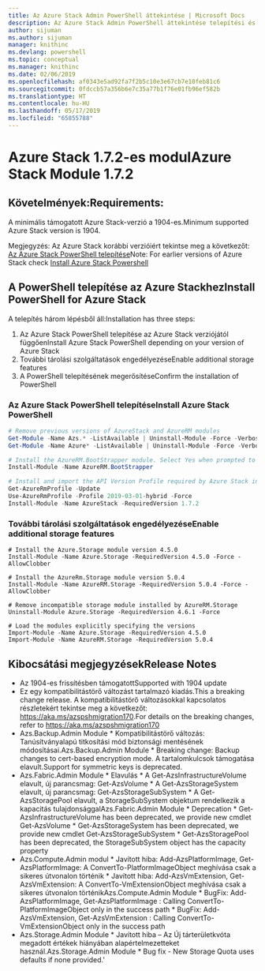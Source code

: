 ```yaml
---
title: Az Azure Stack Admin PowerShell áttekintése | Microsoft Docs
description: Az Azure Stack Admin PowerShell áttekintése telepítési és konfigurációs utasításokkal.
author: sijuman
ms.author: sijuman
manager: knithinc
ms.devlang: powershell
ms.topic: conceptual
ms.manager: knithinc
ms.date: 02/06/2019
ms.openlocfilehash: af0343e5ad92fa7f2b5c10e3e67cb7e10feb81c6
ms.sourcegitcommit: 0fdccb57a356b6e7c35a77b1f76e01fb96ef582b
ms.translationtype: HT
ms.contentlocale: hu-HU
ms.lasthandoff: 05/17/2019
ms.locfileid: "65855788"
---
```

# <a name="azure-stack-module-172"></a><span data-ttu-id="fcd94-103">Azure Stack 1.7.2-es modul</span><span class="sxs-lookup"><span data-stu-id="fcd94-103">Azure Stack Module 1.7.2</span></span>

## <a name="requirements"></a><span data-ttu-id="fcd94-104">Követelmények:</span><span class="sxs-lookup"><span data-stu-id="fcd94-104">Requirements:</span></span>

<span data-ttu-id="fcd94-105">A minimális támogatott Azure Stack-verzió a 1904-es.</span><span class="sxs-lookup"><span data-stu-id="fcd94-105">Minimum supported Azure Stack version is 1904.</span></span>

<span data-ttu-id="fcd94-106">Megjegyzés: Az Azure Stack korábbi verzióiért tekintse meg a következőt: [Az Azure Stack PowerShell telepítése](https://docs.microsoft.com/en-us/azure/azure-stack/azure-stack-powershell-install#install-azure-stack-powershell)</span><span class="sxs-lookup"><span data-stu-id="fcd94-106">Note: For earlier versions of Azure Stack check [Install Azure Stack Powershell](https://docs.microsoft.com/en-us/azure/azure-stack/azure-stack-powershell-install#install-azure-stack-powershell)</span></span>

## <a name="install-powershell-for-azure-stack"></a><span data-ttu-id="fcd94-107">A PowerShell telepítése az Azure Stackhez</span><span class="sxs-lookup"><span data-stu-id="fcd94-107">Install PowerShell for Azure Stack</span></span>

<span data-ttu-id="fcd94-108">A telepítés három lépésből áll:</span><span class="sxs-lookup"><span data-stu-id="fcd94-108">Installation has three steps:</span></span>

1. <span data-ttu-id="fcd94-109">Az Azure Stack PowerShell telepítése az Azure Stack verziójától függően</span><span class="sxs-lookup"><span data-stu-id="fcd94-109">Install Azure Stack PowerShell depending on your version of Azure Stack</span></span>
2. <span data-ttu-id="fcd94-110">További tárolási szolgáltatások engedélyezése</span><span class="sxs-lookup"><span data-stu-id="fcd94-110">Enable additional storage features</span></span>
3. <span data-ttu-id="fcd94-111">A PowerShell telepítésének megerősítése</span><span class="sxs-lookup"><span data-stu-id="fcd94-111">Confirm the installation of PowerShell</span></span>

### <a name="install-azure-stack-powershell"></a><span data-ttu-id="fcd94-112">Az Azure Stack PowerShell telepítése</span><span class="sxs-lookup"><span data-stu-id="fcd94-112">Install Azure Stack PowerShell</span></span>

```powershell
# Remove previous versions of AzureStack and AzureRM modules
Get-Module -Name Azs.* -ListAvailable | Uninstall-Module -Force -Verbose
Get-Module -Name Azure* -ListAvailable | Uninstall-Module -Force -Verbose

# Install the AzureRM.BootStrapper module. Select Yes when prompted to install NuGet
Install-Module -Name AzureRM.BootStrapper

# Install and import the API Version Profile required by Azure Stack into the current PowerShell session.
Get-AzureRmProfile -Update
Use-AzureRmProfile -Profile 2019-03-01-hybrid -Force
Install-Module -Name AzureStack -RequiredVersion 1.7.2
```

### <a name="enable-additional-storage-features"></a><span data-ttu-id="fcd94-113">További tárolási szolgáltatások engedélyezése</span><span class="sxs-lookup"><span data-stu-id="fcd94-113">Enable additional storage features</span></span>

```
# Install the Azure.Storage module version 4.5.0
Install-Module -Name Azure.Storage -RequiredVersion 4.5.0 -Force -AllowClobber

# Install the AzureRm.Storage module version 5.0.4
Install-Module -Name AzureRM.Storage -RequiredVersion 5.0.4 -Force -AllowClobber

# Remove incompatible storage module installed by AzureRM.Storage
Uninstall-Module Azure.Storage -RequiredVersion 4.6.1 -Force

# Load the modules explicitly specifying the versions
Import-Module -Name Azure.Storage -RequiredVersion 4.5.0
Import-Module -Name AzureRM.Storage -RequiredVersion 5.0.4
```

## <a name="release-notes"></a><span data-ttu-id="fcd94-114">Kibocsátási megjegyzések</span><span class="sxs-lookup"><span data-stu-id="fcd94-114">Release Notes</span></span>

* <span data-ttu-id="fcd94-115">Az 1904-es frissítésben támogatott</span><span class="sxs-lookup"><span data-stu-id="fcd94-115">Supported with 1904 update</span></span>
* <span data-ttu-id="fcd94-116">Ez egy kompatibilitástörő változást tartalmazó kiadás.</span><span class="sxs-lookup"><span data-stu-id="fcd94-116">This a breaking change release.</span></span> <span data-ttu-id="fcd94-117">A kompatibilitástörő változásokkal kapcsolatos részletekért tekintse meg a következőt: <https://aka.ms/azspshmigration170>.</span><span class="sxs-lookup"><span data-stu-id="fcd94-117">For details on the breaking changes, refer to <https://aka.ms/azspshmigration170></span></span>
* <span data-ttu-id="fcd94-118">Azs.Backup.Admin Module \* Kompatibilitástörő változás: Tanúsítványalapú titkosítási mód biztonsági mentésének módosításai.</span><span class="sxs-lookup"><span data-stu-id="fcd94-118">Azs.Backup.Admin Module \* Breaking change: Backup changes to cert-based encryption mode.</span></span> <span data-ttu-id="fcd94-119">A tartalomkulcsok támogatása elavult.</span><span class="sxs-lookup"><span data-stu-id="fcd94-119">Support for symmetric keys is deprecated.</span></span>
* <span data-ttu-id="fcd94-120">Azs.Fabric.Admin Module       \* Elavulás           \* A Get-AzsInfrastructureVolume elavult, új parancsmag: Get-AzsVolume           \* A Get-AzsStorageSystem elavult, új parancsmag: Get-AzsStorageSubSystem           \* A Get-AzsStoragePool elavult, a StorageSubSystem objektum rendelkezik a kapacitás tulajdonsággal</span><span class="sxs-lookup"><span data-stu-id="fcd94-120">Azs.Fabric.Admin Module       \* Deprecation           \* Get-AzsInfrastructureVolume has been deprecated, we provide new cmdlet Get-AzsVolume           \* Get-AzsStorageSystem has been deprecated, we provide new cmdlet Get-AzsStorageSubSystem           \* Get-AzsStoragePool has been deprecated, the StorageSubSystem object has the capacity property</span></span>
* <span data-ttu-id="fcd94-121">Azs.Compute.Admin modul           \* Javított hiba: Add-AzsPlatformImage, Get-AzsPlatformImage: A ConvertTo-PlatformImageObject meghívása csak a sikeres útvonalon történik           \* Javított hiba: Add-AzsVmExtension, Get-AzsVmExtension: A ConvertTo-VmExtensionObject meghívása csak a sikeres útvonalon történik</span><span class="sxs-lookup"><span data-stu-id="fcd94-121">Azs.Compute.Admin Module           \* BugFix: Add-AzsPlatformImage, Get-AzsPlatformImage : Calling ConvertTo-PlatformImageObject only in the success path           \* BugFix: Add-AzsVmExtension, Get-AzsVmExtension : Calling ConvertTo-VmExtensionObject only in the success path</span></span>
* <span data-ttu-id="fcd94-122">Azs.Storage.Admin Module           \* Javított hiba – Az Új tárterületkvóta megadott értékek hiányában alapértelmezetteket használ.</span><span class="sxs-lookup"><span data-stu-id="fcd94-122">Azs.Storage.Admin Module           \* Bug fix - New Storage Quota uses defaults if none provided.'</span></span>
